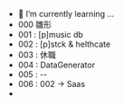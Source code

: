 - 🌱 I’m currently learning ...
- 000 雛形
- 001 : [p]music db
- 002 : [p]stck & helthcate
- 003 : 休職
- 004 : DataGenerator
- 005 : --
- 006 : 002 -> Saas
- 

<!---
rx-tomo/rx-tomo is a ✨ special ✨ repository because its `README.md` (this file) appears on your GitHub profile.
You can click the Preview link to take a look at your changes.

- 👋 Hi, I’m @rx-tomo
- 👀 I’m interested in ...
- 🌱 I’m currently learning ...
- 💞️ I’m looking to collaborate on ...
- 📫 How to reach me ...
- 😄 Pronouns: ...
- ⚡ Fun fact: ...
--->

